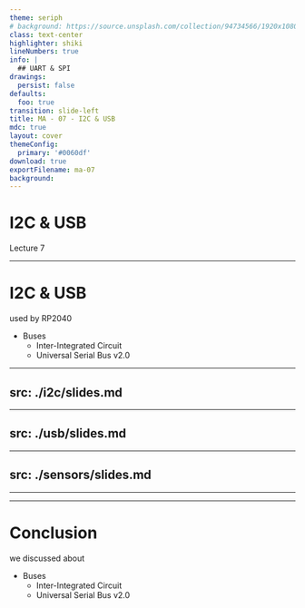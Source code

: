 ```yaml
---
theme: seriph
# background: https://source.unsplash.com/collection/94734566/1920x1080
class: text-center
highlighter: shiki
lineNumbers: true
info: |
  ## UART & SPI
drawings:
  persist: false
defaults:
  foo: true
transition: slide-left
title: MA - 07 - I2C & USB
mdc: true
layout: cover
themeConfig:
  primary: '#0060df'
download: true
exportFilename: ma-07
background:
---
```


# I2C & USB
Lecture 7

---

# I2C & USB
used by RP2040

- Buses
  - Inter-Integrated Circuit
  - Universal Serial Bus v2.0

<!-- I2C -->

---
src: ./i2c/slides.md
---

<!-- USB -->

---
src: ./usb/slides.md
---

<!-- Sensors -->

---
src: ./sensors/slides.md
---

---
---
# Conclusion
we discussed about

- Buses
  - Inter-Integrated Circuit
  - Universal Serial Bus v2.0
